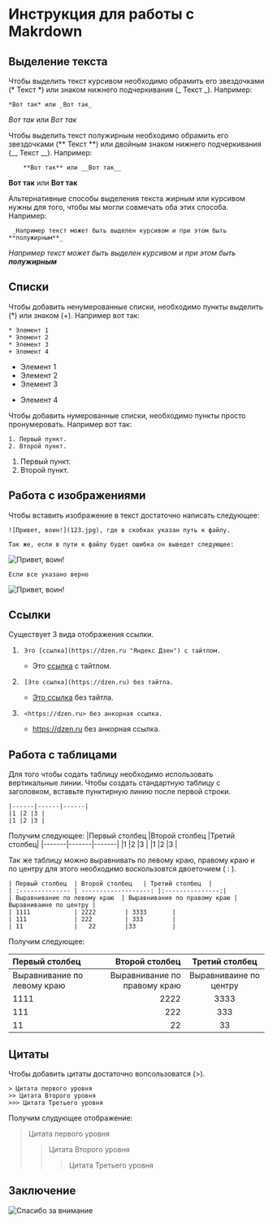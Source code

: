 # Инструкция для работы с Makrdown

## Выделение текста

Чтобы выделить текст курсивом необходимо обрамить его звездочками (* Текст *) или знаком нижнего подчеркивания (_ Текст _). Например: 

    *Вот так* или _Вот так_

*Вот так* или _Вот так_

Чтобы выделить текст полужирным необходимо обрамить его звездочками (** Текст **) или двойным знаком нижнего подчеркивания (__ Текст __). Например: 

        **Вот так** или __Вот так__

**Вот так** или __Вот так__ 

Альтернативные способы выделения текста жирным или курсивом нужны для того, чтобы мы могли совмечать оба этих способа. Например: 

     _Например текст может быть выделен курсивом и при этом быть **полужирным**_

 _Например текст может быть выделен курсивом и при этом быть **полужирным**_

## Списки
Чтобы добавить ненумерованные списки, необходимо пункты выделить (*) или знаком (+). Например вот так:
```
* Элемент 1
* Элемент 2
* Элемент 3
+ Элемент 4
```
* Элемент 1
* Элемент 2
* Элемент 3
+ Элемент 4

Чтобы добавить нумерованные списки, необходимо пункты просто пронумеровать. Например вот так:
```
1. Первый пункт.
2. Второй пункт.
```

1. Первый пункт.
2. Второй пункт.

## Работа с изображениями

Чтобы вставить изображение в текст достаточно написать следующее:

    ![Привет, воин!](123.jpg), где в скобках указан путь к файлу.

    Так же, если в пути к файлу будет ошибка он выведет следующее:
![Привет, воин!](1234.jpg)

    Если все указано верно
![Привет, воин!](123.jpg)

## Ссылки
Существует 3 вида отображения ссылки.

1.      Это [ссылка](https://dzen.ru "Яндекс Дзен") с тайтлом.

    * Это [ссылка](https://dzen.ru "Яндекс Дзен") с тайтлом.

2.      [Это ссылка](https://dzen.ru) без тайтла.

    * [Это ссылка](https://dzen.ru) без тайтла.

3.      <https://dzen.ru> без анкорная ссылка.

    * <https://dzen.ru> без анкорная ссылка.
## Работа с таблицами
Для того чтобы содать таблицу необходимо использовать вертикальные линии. Чтобы создать стандартную таблицу с заголовком, вставьте пунктирную линию после первой строки.

```|Первый столбец   |Второй столбец   |Третий столбец|
|------|------|------|
|1 |2 |3 |
|1 |2 |3 | 
```
Получим следующее:
|Первый столбец   |Второй столбец   |Третий столбец|
|-------|-------|-------|
|1 |2 |3 |
|1 |2 |3 |

Так же таблицу можно выравнивать по левому краю, правому краю и по центру для этого необходимо воскользовтся двоеточием ( : ).
```
| Первый столбец  | Второй столбец   | Третий столбец  |
| :-------------- | -------------------: |:---------------:|
| Выравнивание по левому краю  | Выравнивание по правому краю | Выравниваине по центру |
| 1111            | 2222        | 3333       |
| 111             | 222         | 333        |
| 11              |   22        |33          |
```
Получим следующее:

| Первый столбец  | Второй столбец   | Третий столбец  |
| :-------------- | -------------------: |:---------------:|
| Выравнивание по левому краю  | Выравнивание по правому краю | Выравниваине по центру |
| 1111            | 2222        | 3333       |
| 111             | 222         | 333        |
| 11              |   22        |33          |
## Цитаты
Чтобы добавить цитаты достаточно вопсользоватся (>).
```
> Цитата первого уровня 
>> Цитата Второго уровня
>>> Цитата Третьего уровня 
```
Получим слудующее отображение:

> Цитата первого уровня 
>> Цитата Второго уровня
>>> Цитата Третьего уровня
## Заключение
![Спасибо за внимание](Спасибо2.gif)